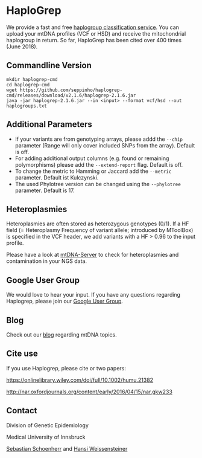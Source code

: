 # HaploGrep

We provide a fast and free [haplogroup classification service](https://haplogrep.uibk.ac.at/). You can upload your mtDNA profiles (VCF or HSD) and receive the mitochondrial haplogroup in return. So far, HaploGrep has been cited over 400 times (June 2018). 

## Commandline Version
    mkdir haplogrep-cmd
    cd haplogrep-cmd
    wget https://github.com/seppinho/haplogrep-cmd/releases/download/v2.1.6/haplogrep-2.1.6.jar
    java -jar haplogrep-2.1.6.jar --in <input> --format vcf/hsd --out haplogroups.txt
   
## Additional Parameters      
* If your variants are from genotyping arrays, please addd the `--chip` parameter (Range will only cover included SNPs from the array). Default is off.
* For adding additional output columns (e.g. found or remaining polymorphisms) please add the `--extend-report` flag. Default is off.
* To change the metric to Hamming or Jaccard add the `--metric` parameter. Default ist Kulczynski.
* The used Phylotree version can be changed using the `--phylotree` parameter. Default is 17.

## Heteroplasmies
Heteroplasmies are often stored as heterozygous genotypes (0/1). If a HF field (= Heteroplasmy Frequency of variant allele; introduced by MToolBox) is specified in the VCF header, we add variants with a HF > 0.96 to the input profile.

Please have a look at [mtDNA-Server](http://mtdna-server.uibk.ac.at) to check for heteroplasmies and contamination in your NGS data.   

## Google User Group
We would love to hear your input. If you have any questions regarding Haplogrep, please join our [Google User Group](https://groups.google.com/forum/#!forum/haplogrep).

## Blog
Check out our [blog](http://haplogrep.uibk.ac.at/blog/) regarding mtDNA topics.

   
## Cite use
If you use Haplogrep, please cite or two papers:

https://onlinelibrary.wiley.com/doi/full/10.1002/humu.21382

http://nar.oxfordjournals.org/content/early/2016/04/15/nar.gkw233

## Contact
Division of Genetic Epidemiology

Medical University of Innsbruck 

[Sebastian Schoenherr](mailto:sebastian.schoenherr@i-med.ac.at) and [Hansi Weissensteiner](mailto:hansi.weissensteiner@i-med.ac.at) 
